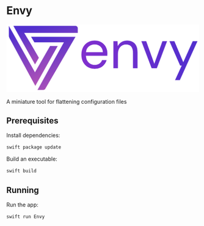 # Envy

<p align="center">
    <img src="Assets/logo.png"/>
</p>

A miniature tool for flattening configuration files

## Prerequisites

Install dependencies:

```sh
swift package update
```

Build an executable:

```sh
swift build
```

## Running

Run the app:

```sh
swift run Envy
```

